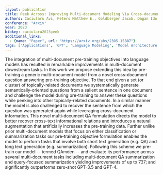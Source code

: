 ```yaml
---
layout: publication
title: Peek Across: Improving Multi-document Modeling Via Cross-document Question-answering
authors: Caciularu Avi, Peters Matthew E., Goldberger Jacob, Dagan Ido, Cohan Arman
conference: "Arxiv"
year: 2023
bibkey: caciularu2023peek
additional_links:
  - {name: "Paper", url: "https://arxiv.org/abs/2305.15387"}
tags: ['Applications', 'GPT', 'Language Modeling', 'Model Architecture', 'RAG', 'Training Techniques']
---
```

The integration of multi-document pre-training objectives into language models has resulted in remarkable improvements in multi-document downstream tasks. In this work we propose extending this idea by pre-training a generic multi-document model from a novel cross-document question answering pre-training objective. To that end given a set (or cluster) of topically-related documents we systematically generate semantically-oriented questions from a salient sentence in one document and challenge the model during pre-training to answer these questions while peeking into other topically-related documents. In a similar manner the model is also challenged to recover the sentence from which the question was generated again while leveraging cross-document information. This novel multi-document QA formulation directs the model to better recover cross-text informational relations and introduces a natural augmentation that artificially increases the pre-training data. Further unlike prior multi-document models that focus on either classification or summarization tasks our pre-training objective formulation enables the model to perform tasks that involve both short text generation (e.g. QA) and long text generation (e.g. summarization). Following this scheme we pre-train our model -- termed QAmden -- and evaluate its performance across several multi-document tasks including multi-document QA summarization and query-focused summarization yielding improvements of up to 737; and significantly outperforms zero-shot GPT-3.5 and GPT-4.

